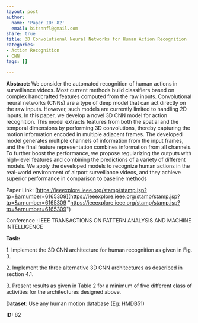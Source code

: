 ```yaml
---
layout: post
author:
  name: 'Paper ID: 82'
  email: bitsnnfl@gmail.com
share: true
title: 3D Convolutional Neural Networks for Human Action Recognition
categories:
- Action Recognition
- CNN
tags: []

---
```

**Abstract:** We consider the automated recognition of human actions in surveillance videos. Most current methods build classifiers based on complex handcrafted features computed from the raw inputs. Convolutional neural networks (CNNs) are a type of deep model that can act directly on the raw inputs. However, such models are currently limited to handling 2D inputs. In this paper, we develop a novel 3D CNN model for action recognition. This model extracts features from both the spatial and the temporal dimensions by performing 3D convolutions, thereby capturing the motion information encoded in multiple adjacent frames. The developed model generates multiple channels of information from the input frames, and the final feature representation combines information from all channels. To further boost the performance, we propose regularizing the outputs with high-level features and combining the predictions of a variety of different models. We apply the developed models to recognize human actions in the real-world environment of airport surveillance videos, and they achieve superior performance in comparison to baseline methods

Paper Link: [https://ieeexplore.ieee.org/stamp/stamp.jsp?tp=&arnumber=6165309](https://ieeexplore.ieee.org/stamp/stamp.jsp?tp=&arnumber=6165309 "https://ieeexplore.ieee.org/stamp/stamp.jsp?tp=&arnumber=6165309")

Conference : IEEE TRANSACTIONS ON PATTERN ANALYSIS AND MACHINE INTELLIGENCE

**Task:**

1\. Implement the 3D CNN architecture for human recognition as given in Fig. 3.

2\. Implement the three alternative 3D CNN architectures as described in section 4.1.

3\. Present results as given in Table 2 for a minimum of five different class of activities for the architectures designed above.

**Dataset**: Use any human motion database (Eg: HMDB51)

**ID:** 82